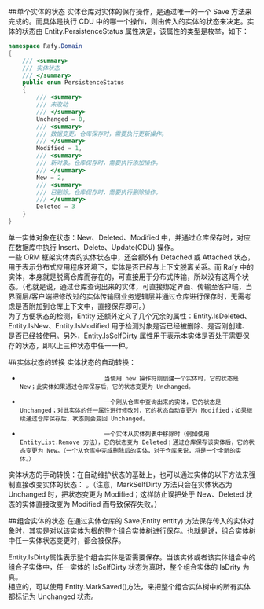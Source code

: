 
##单个实体的状态
实体仓库对实体的保存操作，是通过唯一的一个 Save 方法来完成的。而具体是执行 CDU 中的哪一个操作，则由传入的实体的状态来决定。实体的状态由 Entity.PersistenceStatus 属性决定，该属性的类型是枚举，如下：

```cs
namespace Rafy.Domain
{
    /// <summary>
    /// 实体状态
    /// </summary>
    public enum PersistenceStatus
    {
        /// <summary>
        /// 未改动
        /// </summary>
        Unchanged = 0,
        /// <summary>
        /// 数据变更。仓库保存时，需要执行更新操作。
        /// </summary>
        Modified = 1,
        /// <summary>
        /// 新对象。仓库保存时，需要执行添加操作。
        /// </summary>
        New = 2,
        /// <summary>
        /// 已删除。仓库保存时，需要执行删除操作。
        /// </summary>
        Deleted = 3
    }
}
```

单一实体对象在状态：New、Deleted、Modified 中，并通过仓库保存时，对应在数据库中执行 Insert、Delete、Update(CDU) 操作。  
一些 ORM 框架实体类的实体状态中，还会额外有 Detached 或 Attached 状态，用于表示分布式应用程序环境下，实体是否已经与上下文脱离关系。而 Rafy 中的实体，本身就是脱离仓库而存在的，可直接用于分布式传输，所以没有这两个状态。（也就是说，通过仓库查询出来的实体，可直接绑定界面、传输至客户端，当界面层/客户端把修改过的实体传输回业务逻辑层并通过仓库进行保存时，无需考虑是否附加到仓库上下文中，直接保存即可。）  
为了方便状态的检测，Entity 还额外定义了几个冗余的属性：Entity.IsDeleted、Entity.IsNew、Entity.IsModified
用于检测对象是否已经被删除、是否刚创建、是否已经被使用。另外，Entity.IsSelfDirty 属性用于表示本实体是否处于需要保存的状态，即以上三种状态中任一一种。

##实体状态的转换
实体状态的自动转换：
 -                             当使用 new 操作符刚创建一个实体时，它的状态是 New；此实体如果通过仓库保存后，它的状态变更为 Unchanged。                        
 -                             一个刚从仓库中查询出来的实体，它的状态是 Unchanged；对此实体的任一属性进行修改时，它的状态自动变更为 Modified；如果继续通过仓库保存后，状态则会变回 Unchanged。                        
 -                             一个实体从实体列表中移除时（例如使用 EntityList.Remove 方法），它的状态变为 Deleted；通过仓库保存该实体后，它的状态变更为 New。（一个从仓库中完成删除后的实体，对于仓库来说，将是一个全新的实体。）                        
  实体状态的手动转换：在自动维护状态的基础上，也可以通过实体的以下方法来强制直接改变实体的状态：
  。（注意，MarkSelfDirty 方法只会在实体状态为 Unchanged 时，把状态变更为 Modified；这样防止误把处于 New、Deleted 状态的实体直接改变为 Modified 而导致保存失败。）

##组合实体的状态
在通过实体仓库的 Save(Entity entity) 方法保存传入的实体对象时，其实是对以该实体为根的整个组合实体树进行保存。也就是说，组合实体树中任一实体状态变更时，都会被保存。    

Entity.IsDirty属性表示整个组合实体是否需要保存。当该实体或者该实体组合中的组合子实体中，任一实体的 IsSelfDirty 状态为真时，整个组合实体的 IsDrity 为真。  
相应的，可以使用 Entity.MarkSaved()方法，来把整个组合实体树中的所有实体都标记为 Unchanged 状态。
